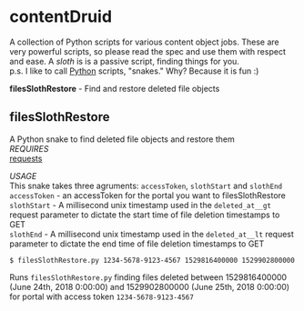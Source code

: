 # contentDruid
A collection of Python scripts for various content object jobs. These are very powerful scripts, so please read the spec and use them with respect and ease. A _sloth_ is is a passive script, finding things for you.  
p.s. I like to call [Python](https://www.python.org/) scripts, "snakes." Why? Because it is fun :)

__filesSlothRestore__ - Find and restore deleted file objects  
## filesSlothRestore
A Python snake to find deleted file objects and restore them  
_REQUIRES_  
[requests](http://docs.python-requests.org/en/master/)  

_USAGE_  
This snake takes three agruments: `accessToken`, `slothStart` and `slothEnd`  
`accessToken` - an accessToken for the portal you want to filesSlothRestore  
`slothStart` - A millisecond unix timestamp used in the `deleted_at__gt` request parameter to dictate the start time of file deletion timestamps to GET  
`slothEnd` - A millisecond unix timestamp used in the `deleted_at__lt` request parameter to dictate the end time of file deletion timestamps to GET  

```
$ filesSlothRestore.py 1234-5678-9123-4567 1529816400000 1529902800000
```
Runs `filesSlothRestore.py` finding files deleted between 1529816400000 (June 24th, 2018 0:00:00) and 1529902800000 (June 25th, 2018 0:00:00) for portal with access token `1234-5678-9123-4567`